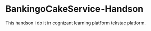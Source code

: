 # BankingoCakeService-Handson
This handson i do it in cognizant learning platform tekstac platform.

